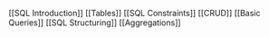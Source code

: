 [[SQL Introduction]]
[[Tables]]
[[SQL Constraints]]
[[CRUD]]
[[Basic Queries]]
[[SQL Structuring]]
[[Aggregations]]
